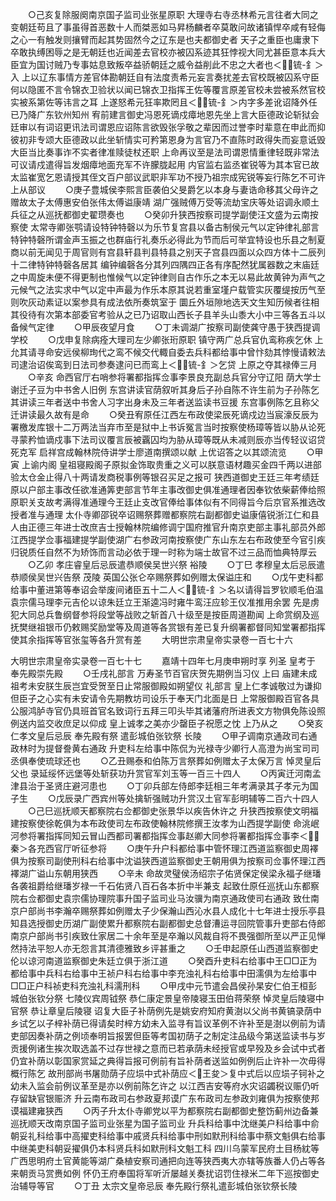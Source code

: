 <!-- { "loadSidebar": true } -->
　　○己亥复除服阕南京国子监司业张星原职  大理寺右寺丞林希元言往者大同之变朝廷苟且了事虽得首恶数十人而桀恶如马昇杨麟者卒莫敢问故诸镇悍卒咸有轻侮之心一有触发则攘臂而起其势固然今之辽东是也夫都御史者  天子之重臣也庸隶下卒敢执缚困辱之是无朝廷也近闻差去官校亦被囚系迹其狂悖视大同尤甚臣意本兵大臣宜为国讨贼乃专事姑息致叛卒益骄朝廷之威令益削此不忠之大者也＜锍-釒＞入  上以辽东事情方差官体勘朝廷自有法度责希元妄言奏扰差去官校既被囚系守臣何以隐匿不言令锦衣卫验状以闻已锦衣卫指挥王佐等覆言原差官校未尝被系然官校实被系第佐等讳言之耳  上遂怒希元狂率欺罔且＜锍-釒＞内字多差讹诏降外任已乃降广东钦州知州  宥前建言御史冯恩死谪戍瘴地恩先坐上言大臣德政论斩狱会廷审以有词诏更讯法司谓恩应诏陈言欲毁张孚敬之辈因而过誉李时辈意在申此而抑彼初非专颂大臣德政以此坐斩情实可矜第恩身为言官乃不直陈时政得失而妄意诋毁大臣当比奏事诈不实者律准赎徒杖还职  上命再议至是法司谓恩情重律轻既非常法可议请戍遣得旨发烟瘴地面充军不许朦胧起用  内官监右监丞崔锐等为其本官已故太监崔宽乞恩请授其侄文百户部议武职非军功不授乃祖宗成宪锐等妄行陈乞不可许  上从部议
　　○庚子豊城侯李熙言臣袭伯父旻爵乞以本身与妻诰命移其父母许之  赠故太子太傅惠安伯张伟太傅谥康靖  湖广强贼傅万受等流劫宝庆等处诏调永顺土兵征之从巡抚都御史翟瓒奏也
　　○癸卯升狭西按察司提学副使汪文盛为云南按察使  太常寺卿张鹗请设特钟特磬以为乐节复宫县以备古制侯元气以定钟律礼部言特钟特磬所谓金声玉振之也群庙行礼奏乐必得此为节而后可举宜特设也乐县之制夏商以前无闻见于周官则有宫县轩县判县特县之别天子宫县四面以众四方体十二辰列十二律特钟特磬各居其  编钟编磬各分其列四隅四正各有序配然犹属器数之末庙廷之中周旋未便不得更制也惟候气以定钟律则自古作乐之本无以易此故黄钟为声气之元候气之法实求中气以定中声最为作乐本原其说若重室墐户载管实灰覆缇按历气至则吹灰动素证以案参具有成法依所奏筑室于  圜丘外垣隙地选天文生知历候者往相其役待有次第本部委官考验从之已乃诏取山西长子县羊头山黍大小中三等各五斗以备候气定律
　　○甲辰夜望月食
　　○丁未调湖广按察司副使龚守愚于狭西提调学校
　　○戊申复除病痊大理司左少卿张珩原职  镇守两广总兵官仇鸾称疾乞休  上允其请寻命安远侯柳珣代之鸾不候交代輙自委去兵科都给事中曾忭劾其悖慢请敕法司逮治诏俟鸾到日法司参奏逮问已而鸾上＜锍-釒＞乞贷  上原之夺其禄俸三月
　　○辛亥  命西官厅右哨参将署都指挥佥事李景良充副总兵官分守辽阳  荫大学士谢迁子豆为中书舍人旧例  东宫讲读官荫叙听其身后子孙自陈不许生前为子孙陈乞其讲读三年者送中书舍人习字出身未及三年者送监读书豆援  东宫事例陈乞且称父迁讲读最久故有是命
　　○癸丑宥原任江西左布政使梁辰死谪戍边当宸濠反辰为署檄发库银十二万两法当弃市至是狱中上书诉冤言当时按察使杨璋等皆以胁从论死寻蒙矜恤谪戍事下法司议覆言辰被覊囚均为胁从璋等既从未减则辰亦当传轻议诏贷死克军  启祥宫成翰林院侍讲学士廖道南撰颂以献  上优诏答之以其颂流览
　　○甲寅  上谕内阁  皇祖寝殿阁子原拟金饰取贵重之义可以朕意语材趣买金四千两以进部验太仓金止得八十两请发商税事例等银召买足之报可  狭西道御史王廷三年考绩廷原以户部主事改任欲准通筭吏部言节年主事改御史俱准通理者因奉钦依柴薪俸给照原职关支故考满得准通理今王廷止支改官俸给事体似有不同得旨今后京官系推选改授者准与通理  太仆寺卿邵锐卒诏赐祭葬赠都察院右副都御史谥康僖锐浙江仁和县人由正德三年进士改庶吉士授翰林院编修调宁国府推官升南京吏部主事礼部员外郎江西提学佥事福建提学副使湖广右参政河南按察使广东山东左右布政使至今官引疾归锐质任自然不为矫饰而言动必依于理一时称为端士故官不过三品而恤典特厚云
　　○乙卯  孝庄睿皇后忌辰遣恭顺侯吴世兴祭  裕陵
　　○丁巳  孝穆皇太后忌辰遣恭顺侯吴世兴告祭  茂陵  英国公张仑卒赐祭葬如例赠太保谥庄和
　　○戊午吏科都给事中董进第等奉诏会举废间诸臣五十二人＜锍-釒＞名以请得旨罗钦顺毛伯温袁宗儒马理李元吉伦以谅朱廷立王渐逵冯时雍牛鸾汪应轸王仪准推用余罢  先是虏犯大同总兵鲁纲督参将段堂等战败之斩首八十级至是按臣周道勘闻  上命赏纲及巡抚樊继祖银币仍敕赐奖励堂等及周道等各赏银有差已复升纲署都督同知堂署都指挥使其余指挥等官张玺等各升赏有差
　　大明世宗肃皇帝实录卷一百七十六




大明世宗肃皇帝实录卷一百七十七
　　嘉靖十四年七月庚申朔时享  列圣  皇考于  奉先殿崇先殿
　　○壬戌礼部言  万寿圣节百官庆贺先期例当习仪  上曰  庙建未成  祖考未安朕生辰岂宜受贺至日止常服御殿如朔望仪  礼部言  皇上仁孝诚敬过为谦抑但臣子之心实有未安请令先期教坊司设乐于奉天门北面是日  上常服御殿百官各具公服鸿胪寺官仍具班首官名致词行五拜三叩头毕其诸藩府所进表文方物俱免陈设照例送内监交收庶足以仰成  皇上诚孝之美亦少罄臣子祝愿之忱  上乃从之
　　○癸亥  仁孝文皇后忌辰  奉先殿有祭  遣彭城伯张钦祭  长陵
　　○甲子调南京通政司右通政林时为提督誊黄右通政  升吏科左给事中陈侃为光禄寺少卿行人高澄为尚宝司司丞俱奉使琉球还也
　　○乙丑赐泰和伯陈万言祭葬如例赠太子太保万言  悼灵皇后父也  录延绥怀远堡等处斩获功升赏官军刘玉等一百三十四人
　　○丙寅迁河南孟津县治于圣贤庄避河患也
　　○丁卯兵部左侍郎李廷相三年考满录其子孝元为国子生
　　○戊辰录广西宾州等处擒斩强贼功升赏汉土官军彭明辅等二百六十四人
　　○己巳巡抚顺天都察院右佥都御史张景华以疾告休许之  升狭西按察使文明福建按察使徐乾俱为本布政使司左布政使翰林院修撰王汝孝为山西提学副使  命洮岷河参将署指挥同知云冒山西都司署都指挥佥事赵卿大同参将署都指挥佥事李＜秦＞各充西官厅听征参将
　　○庚午升户科都给事中管怀理江西道监察御史周襗俱为按察司副使刑科右给事中沈谥狭西道监察御史王朝用俱为按察司佥事怀理江西襗湖广谥山东朝用狭西
　　○辛未  命故灵璧侯汤绍宗子佑贤保定侯梁永福子继璠各袭祖爵给继璠岁禄一千石佑贤八百石各本折中半兼支  起致仕原任巡抚山东都察院右佥都御史袁宗儒协理院事升国子监司业马汝骥为南京通政使司右通政  致仕南京户部尚书李瀚卒赐祭葬如例赠太子少保瀚山西沁水县人成化十七年进士授乐亭县知县选授御史历湖广副使累升都察院右副都御史总督漕运寻回院管事升吏部右侍郎南京户部尚书引疾致仕家居二十余年至是卒瀚以风裁自将不畏强御所至以严正见惮然持法平恕人亦无怨言其清德雅致乡评甚重之
　　○壬申起原任山西道监察御史伦以谅河南道监察御史朱廷立俱于浙江道
　　○癸酉升吏科右给事中王□□正为都给事中兵科右给事中王祯户科右给事中李充浊礼科右给事中田濡俱为左给事中□□正户科祯吏科充浊礼科濡刑科
　　○甲戌中元节遣会昌侯孙杲安仁伯王桓彭城伯张钦分祭  七陵仪宾周钺祭  恭仁康定景皇帝陵寝玉田伯蒋荣祭  悼灵皇后陵寝中官祭  恭让章皇后陵寝  诏复大臣子补荫例先是姚安府知府黄澍以父尚书黄镐录荫中乡试乞以子梓补荫已得请矣时梓方幼未入监寻有旨议革例不许补至是澍以例前为请吏部因奏补荫之例顷奉明旨报罢但臣等考国初荫子之制定注品级今第送监读书与岁贡援例诸生挨次取选盖不过存世禄之意而已若承荫未经授官或早殁及乡会试中式者仍宜补荫以彰国家赏延之典得旨报可例前有旨补荫者送监如例例后止许补一次毋得概行陈乞  故刑部尚书屠勋荫子应埙中式补荫应＜王夋＞复中式后以应埙子钶补之幼未入监会前例议革至是亦以例前陈乞许之  以江西吉安等府水灾诏蠲税议赈仍听存留缺官银赈济  升云南布政司右参政夏邦谟广东布政司左参政刘雍俱为按察使邦谟福建雍狭西
　　○丙子升太仆寺卿党以平为都察院右副都御史整饬蓟州边备兼巡抚顺天改南京国子监司业张星为国子监司业  升兵科给事中沈继美户科给事中俞朝妥礼科给事中高擢吏科给事中戚贤兵科给事中刑如默刑科给事中蔡文魁俱右给事中继美吏科朝妥擢俱仍本科贤兵科如默刑科文魁工科  四川乌蒙军民府土目杨紞等广西思明府土官黄能等湖广桑植安察司通把向连等狭西夷大亦辖等族番人仍占等各来朝贡马赏赉如例  怀仍王府奉国将军听沂屡越关奏扰诏罚住禄米二年下巡按御史治辅导等官
　　○丁丑  太宗文皇帝忌辰  奉先殿行祭礼遣彭城伯张钦祭长陵
